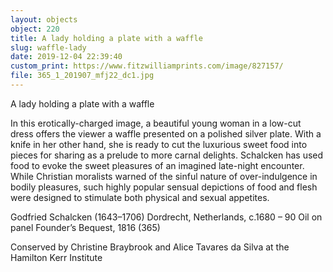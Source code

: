 ```yaml
---
layout: objects
object: 220
title: A lady holding a plate with a waffle
slug: waffle-lady
date: 2019-12-04 22:39:40
custom_print: https://www.fitzwilliamprints.com/image/827157/
file: 365_1_201907_mfj22_dc1.jpg
---
```

A lady holding a plate with a waffle

In this erotically-charged image, a beautiful young woman in a low-cut dress offers the viewer a waffle presented on a polished silver plate. With a knife in her other hand, she is ready to cut the luxurious sweet food into pieces for sharing as a prelude to more carnal delights. Schalcken has used food to evoke the sweet pleasures of an imagined late-night encounter. While Christian moralists warned of the sinful nature of over-indulgence in bodily pleasures, such highly popular sensual depictions of food and flesh were designed to stimulate both physical and sexual appetites.  

Godfried Schalcken (1643–1706) Dordrecht, Netherlands, c.1680 – 90 Oil on panel  Founder’s Bequest, 1816 (365)  

Conserved by Christine Braybrook  and Alice Tavares da Silva at the Hamilton Kerr Institute
